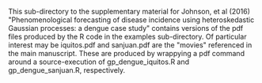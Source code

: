 This sub-directory to the supplementary material for Johnson, et al (2016)
"Phenomenological forecasting of disease incidence using heteroskedastic
Gaussian processes: a dengue case study" contains versions of the pdf files
produced by the R code in the examples sub-directory.  Of particular interest
may be iquitos.pdf and sanjuan.pdf are the "movies" referenced in the main
manuscript.  These are produced by wrappying a pdf command around a
source-execution of gp_dengue_iquitos.R and gp_dengue_sanjuan.R, respectively.
